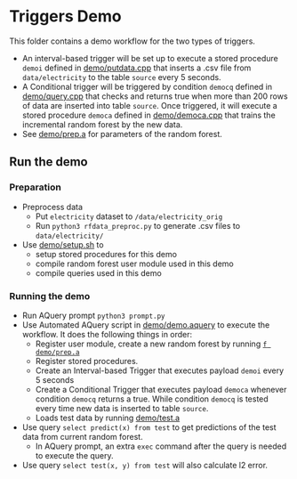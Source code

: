 # Triggers Demo

This folder contains a demo workflow for the two types of triggers. 
- An interval-based trigger will be set up to execute a stored procedure `demoi` defined in [demo/putdata.cpp](/demo/putdata.cpp) that inserts a .csv file from `data/electricity` to the table `source` every 5 seconds. 
- A Conditional trigger will be triggered by condition `democq` defined in [demo/query.cpp](/demo/query.cpp) that checks and returns true when more than 200 rows of data are inserted into table `source`. Once triggered, it will execute a stored procedure `democa` defined in [demo/democa.cpp](/demo/action.cpp) that trains the incremental random forest by the new data. 
- See [demo/prep.a](/demo/prep.a) for parameters of the random forest. 

## Run the demo
### Preparation 
- Preprocess data
  - Put `electricity` dataset to `/data/electricity_orig`
  - Run `python3 rfdata_preproc.py` to generate .csv files to `data/electricity/`
- Use [demo/setup.sh](/demo/setup.sh) to 
  - setup stored procedures for this demo
  - compile random forest user module used in this demo
  - compile queries used in this demo 

### Running the demo
- Run AQuery prompt `python3 prompt.py` 
- Use Automated AQuery script in [demo/demo.aquery](/demo/demo.aquery) to execute the workflow. It does the following things in order:
  - Register user module, create a new random forest by running [`f demo/prep.a`](/demo/prep.a)
  - Register stored procedures. 
  - Create an Interval-based Trigger that executes payload `demoi` every 5 seconds
  - Create a Conditional Trigger that executes payload `democa` whenever condition `democq` returns a true. While condition `democq` is tested every time new data is inserted to table `source`.
  - Loads test data by running [demo/test.a](/demo/test.a)
- Use query `select predict(x) from test` to get predictions of the test data from current random forest.
  - In AQuery prompt, an extra `exec` command after the query is needed to execute the query.
- Use query `select test(x, y) from test` will also calculate l2 error.
